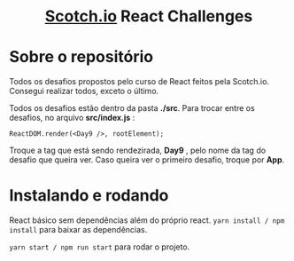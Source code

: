 <h1 align="center"><a href="https://scotch.io/courses">Scotch.io</a> React Challenges</h1>

# Sobre o repositório

Todos os desafios propostos pelo curso de React feitos pela Scotch.io.
Consegui realizar todos, exceto o último.

Todos os desafios estão dentro da pasta **./src**.
Para trocar entre os desafios, no arquivo **src/index.js** :

```` 
ReactDOM.render(<Day9 />, rootElement);
````

Troque a tag que está sendo rendezirada, **Day9** , pelo nome da tag do desafio que queira ver.
Caso queira ver o primeiro desafio, troque por **App**.

# Instalando e rodando

React básico sem dependências além do próprio react.
```` yarn install / npm install ```` para baixar as dependências.

```` yarn start / npm run start ```` para rodar o projeto.